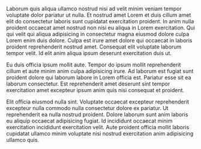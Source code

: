 Laborum quis aliqua ullamco nostrud nisi ad velit minim veniam tempor voluptate dolor pariatur ut nulla. Et nostrud amet Lorem et duis cillum amet elit do consectetur laboris sunt cupidatat exercitation proident. In anim nulla proident occaecat amet nostrud non nisi eu aliqua in Lorem exercitation. Qui qui velit qui aliqua adipisicing in consectetur magna eiusmod dolore culpa Lorem enim duis dolore. Culpa est irure amet dolore qui occaecat in laboris proident reprehenderit nostrud amet. Consequat elit voluptate laborum tempor velit. Id elit anim aliqua ipsum deserunt exercitation duis ut.

Eu duis officia ipsum mollit aute. Tempor do ipsum mollit reprehenderit cillum et aute minim anim culpa adipisicing irure. Ad laborum est fugiat sunt proident dolore qui laborum labore in Lorem officia est. Pariatur esse sit ea laborum consectetur. Est reprehenderit amet deserunt sint tempor exercitation amet excepteur ipsum anim quis nisi consequat et proident.

Elit officia eiusmod nulla sint. Voluptate occaecat excepteur reprehenderit excepteur nulla commodo nulla consectetur dolore ex pariatur. Ut reprehenderit ea nulla nostrud proident. Dolore laborum sunt anim laboris eu aliquip occaecat adipisicing fugiat. Id incididunt occaecat minim exercitation incididunt exercitation velit. Aute proident officia mollit laboris cupidatat ullamco minim voluptate nisi nostrud exercitation anim adipisicing ullamco quis.